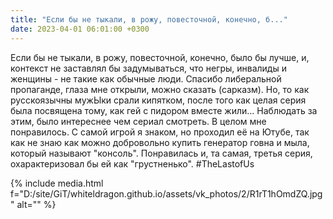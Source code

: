 ```yaml
---
title: "Если бы не тыкали, в рожу, повесточной, конечно, б..."
date: 2023-04-01 06:01:00 +0300
---
```


Если бы не тыкали, в рожу, повесточной, конечно, было бы лучше, и, контекст не заставлял бы задумываться, что негры, инвалиды и женщины - не такие как обычные люди. Спасибо либеральной пропаганде, глаза мне открыли, можно сказать (сарказм).
Но, то как русскоязычны мужЫки срали кипятком, после того как целая серия была посвящена тому, как гей с пидором вместе жили... Наблюдать за этим, было интереснее чем сериал смотреть.
В целом мне понравилось. С самой игрой я знаком, но проходил её на Ютубе, так как не знаю как можно добровольно купить генератор говна и мыла, который называют "консоль". Понравилась и, та самая, третья серия, охарактеризовал бы ей как "грустненько".
#TheLastofUs

{% include media.html f="D:/site/GiT/whiteldragon.github.io/assets/vk_photos/2/R1rT1hOmdZQ.jpg" alt="" %}

